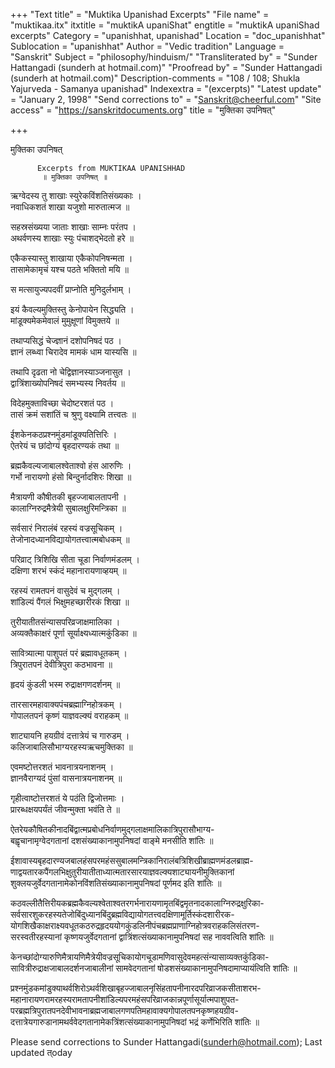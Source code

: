 +++
"Text title" = "Muktika Upanishad Excerpts"
"File name" = "muktikaa.itx"
itxtitle = "muktikA upaniShat"
engtitle = "muktikA upaniShad excerpts"
Category = "upanishhat, upanishad"
Location = "doc_upanishhat"
Sublocation = "upanishhat"
Author = "Vedic tradition"
Language = "Sanskrit"
Subject = "philosophy/hinduism/"
"Transliterated by" = "Sunder Hattangadi (sunderh at hotmail.com)"
"Proofread by" = "Sunder Hattangadi (sunderh at hotmail.com)"
Description-comments = "108 / 108; Shukla Yajurveda - Samanya upanishad"
Indexextra = "(excerpts)"
"Latest update" = "January 2, 1998"
"Send corrections to" = "Sanskrit@cheerful.com"
"Site access" = "https://sanskritdocuments.org"
title = "मुक्तिका उपनिषत्"

+++
  
 मुक्तिका उपनिषत्   
  
          Excerpts from MUKTIKAA UPANISHHAD   
           ॥ मुक्तिका उपनिषत् ॥  
  
ऋग्वेदस्य तु शाखाः स्युरेकविंशतिसंख्यकाः ।  
नवाधिकशतं शाखा यजुशो मारुतात्मज ॥  
  
सहस्रसंख्यया जाताः शाखाः साम्नः परंतप ।  
अथर्वणस्य शाखाः स्युः पंचाशद्भेदतो हरे ॥  
  
एकैकस्यास्तु शाखाया एकैकोपनिषन्मता ।  
तासामेकामृचं यश्च पठते भक्तितो मयि  ॥  
  
स मत्सायुज्यपदवीं प्राप्नोति मुनिदुर्लभाम् ।  
  
इयं कैवल्यमुक्तिस्तु केनोपायेन सिद्ध्यति ।  
मांडूक्यमेकमेवालं मुमुक्षूणां विमुक्तये ॥  
  
तथाप्यसिद्धं चेज्ज्ञानं दशोपनिषदं पठ ।  
ज्ञानं लब्ध्वा चिरादेव मामकं धाम यास्यसि ॥  
  
तथापि दृढता नो चेद्विज्ञानस्याञ्जनासुत ।  
द्वात्रिंशाख्योपनिषदं समभ्यस्य निवर्तय ॥  
  
विदेहमुक्ताविच्छा चेदोष्टरशतं पठ ।  
तासं क्रमं सशांतिं च श्रुणु वक्ष्यामि तत्त्वतः ॥  
  
ईशकेनकठप्रश्नमुंडमांडूक्यतित्तिरिः ।  
ऐतरेयं च छांदोग्यं बृहदारण्यकं तथा ॥  
  
ब्रह्मकैवल्यजाबालश्वेताश्वो हंस आरुणिः ।  
गर्भो नारायणो हंसो बिन्दुर्नादशिरः शिखा ॥  
  
मैत्रायणी कौषीतकी बृहज्जाबालतापनी ।  
कालाग्निरुद्रमैत्रेयी सुबालक्षुरिमन्त्रिका ॥  
  
सर्वसारं निरालंबं रहस्यं वज्रसूचिकम् ।  
तेजोनादध्यानविद्यायोगतत्त्वात्मबोधकम् ॥  
  
परिव्राट् त्रिशिखि सीता चूडा निर्वाणमंडलम् ।  
दक्षिणा शरभं स्कंदं महानारायणाव्हयम् ॥  
  
रहस्यं रामतपनं वासुदेवं च मुद्गलम् ।  
शांडिल्यं पैंगलं भिक्षुमहच्छारीरकं शिखा ॥  
  
तुरीयातीतसंन्यासपरिव्रजाक्षमालिका ।  
अव्यक्तैकाक्षरं पूर्णा सूर्याक्ष्यध्यात्मकुंडिका ॥  
  
सावित्र्यात्मा पाशुपतं परं ब्रह्मावधूतकम् ।  
त्रिपुरातपनं देवीत्रिपुरा कठभावना ॥  
  
हृदयं कुंडली भस्म रुद्राक्षगणदर्शनम् ॥  
  
तारसारमहावाक्यपंचब्रह्माग्निहोत्रकम् ।  
गोपालतपनं कृष्णं याज्ञवल्क्यं वराहकम् ॥  
  
शाट्यायनि हयग्रीवं दत्तात्रेयं च गारुडम् ।  
कलिजाबालिसौभाग्यरहस्यऋचमुक्तिका ॥  
  
एवमष्टोत्तरशतं भावनात्रयनाशनम् ।  
ज्ञानवैराग्यदं पुंसां वासनात्रयनाशनम् ॥  
  
गृहीत्वाष्टोत्तरशतं ये पठंति द्विजोत्तमाः ।  
प्रारब्धक्षयपर्यंतं जीवन्मुक्ता भवंति ते ॥  
  
ऐतरेयकौषितकीनादबिंद्वात्मप्रबोधनिर्वाणमुद्गलाक्षमालिकात्रिपुरासौभाग्य-  
बह्वृचानामृग्वेदगतानां दशसंख्याकानामुपनिषदां वाङ्मे मनसीति शांतिः ॥  
  
ईशावास्यबृहदारण्यजबालहंसपरमहंससुबालमन्त्रिकानिरालंबत्रिशिखीब्राह्मणमंडलब्राह्म-  
णाद्वयतारकपैंगलभिक्षुतुरीयातीताध्यात्मतारसारयाज्ञवल्क्यशाट्यायनीमुक्तिकानां  
शुक्लयजुर्वेदगतानामेकोनविंशतिसंख्याकानामुपनिषदां पूर्णमद इति शांतिः ॥  
  
कठवल्लीतैत्तिरीयकब्रह्मकैवल्यश्वेताश्वतरगर्भनारायणामृतबिंद्वमृतनादकालाग्निरुद्रक्षुरिका-  
सर्वसारशुकरहस्यतेजोबिंदुध्यानबिंदुब्रह्मविद्यायोगतत्त्वदक्षिणामूर्तिस्कंदशारीरक-  
योगशिखैकाक्षराक्ष्यवधूतकठरुद्रहृदययोगकुंडलिनीपंचब्रह्मप्राणाग्निहोत्रवराहकलिसंतरण-  
सरस्वतीरहस्यानां कृष्णयजुर्वेदगतानां द्वात्रिंशत्संख्याकानामुपनिषदां सह नाववत्विति शांतिः ॥  
  
केनच्छांदोग्यारुणिमैत्रायणिमैत्रेयीवज्रसूचिकायोगचूडामणिवासुदेवमहत्संन्यासाव्यक्तकुंडिका-  
सावित्रीरुद्राक्षजाबालदर्शनजाबालीनां सामवेदगतानां षोडशसंख्याकानामुपनिषदामाप्यायंत्विति शांतिः ॥  
  
प्रश्नमुंडकमांडुक्याथर्वशिरोऽथर्वशिखाबृहज्जाबालनृसिंहतापनीनारदपरिव्राजकसीताशरभ-  
महानारायणरामरहस्यरामतापनीशांडिल्यपरमहंसपरिव्राजकान्नपूर्णासूर्यात्मपाशुपत-  
परब्रह्मत्रिपुरातपनदेवीभावनाब्रह्मजाबालगणपतिमहावाक्यगोपालतपनकृष्णहयग्रीव-  
दत्तात्रेयगारुडानामथर्ववेदगतानामेकत्रिंशत्संख्याकानामुपनिषदां भद्रं कर्णेभिरिति शांतिः ॥  
  
  
  
Please send corrections to Sunder Hattangadi(sunderh@hotmail.com); Last updated त्oday  
  
